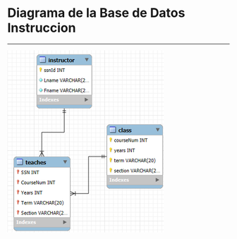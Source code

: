 # Diagrama de la Base de Datos Instruccion

---
![Imagen de Instruccion](../images/diagramainstruccionMySQL.png)